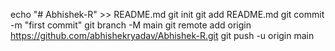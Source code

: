 echo "# Abhishek-R" >> README.md
git init
git add README.md
git commit -m "first commit"
git branch -M main
git remote add origin https://github.com/abhishekryadav/Abhishek-R.git
git push -u origin main
